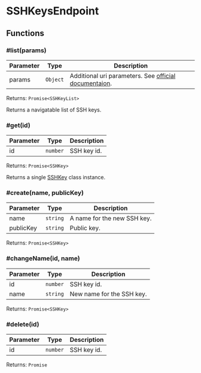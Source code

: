 # SSHKeysEndpoint

## Functions

### \#list(params)

| Parameter | Type     | Description                                                                                                 |
| --------- | -------- | ----------------------------------------------------------------------------------------------------------- |
| params    | `Object` | Additional uri parameters. See [official documentaion](https://docs.hetzner.cloud/#resources-ssh-keys-get). |

Returns: `Promise<SSHKeyList>`

Returns a navigatable list of SSH keys.

### \#get(id)

| Parameter | Type     | Description |
| --------- | -------- | ----------- |
| id        | `number` | SSH key id. |

Returns: `Promise<SSHKey>`

Returns a single [SSHKey](../sshkeys/sshkey.md) class instance.

### \#create(name, publicKey)

| Parameter | Type     | Description                 |
| --------- | -------- | --------------------------- |
| name      | `string` | A name for the new SSH key. |
| publicKey | `string` | Public key.                 |

Returns: `Promise<SSHKey>`

### \#changeName(id, name)

| Parameter | Type     | Description               |
| --------- | -------- | ------------------------- |
| id        | `number` | SSH key id.               |
| name      | `string` | New name for the SSH key. |

Returns: `Promise<SSHKey>`

### \#delete(id)

| Parameter | Type     | Description |
| --------- | -------- | ----------- |
| id        | `number` | SSH key id. |

Returns: `Promise`
